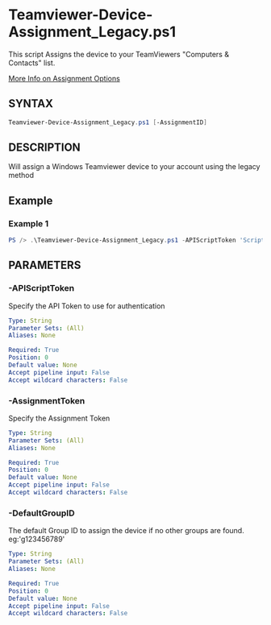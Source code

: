# Teamviewer-Device-Assignment_Legacy.ps1
This script Assigns the device to your TeamViewers "Computers & Contacts" list.

[More Info on Assignment Options](https://www.teamviewer.com/en-us/global/support/knowledge-base/teamviewer-classic/deployment/mass-deployment-on-windows-user-guide-legacy/assignment-options-5-6-legacy/)

## SYNTAX

```powershell
Teamviewer-Device-Assignment_Legacy.ps1 [-AssignmentID]
```

## DESCRIPTION

Will assign a Windows Teamviewer device to your account using the legacy method

## Example

### Example 1

```powershell
PS /> .\Teamviewer-Device-Assignment_Legacy.ps1 -APIScriptToken 'ScriptToken' -AssignmentToken 'AssignmentToken' -DefaultGroupID 'g123456789'
```

## PARAMETERS

### -APIScriptToken

Specify the API Token to use for authentication

```yaml
Type: String
Parameter Sets: (All)
Aliases: None

Required: True
Position: 0
Default value: None
Accept pipeline input: False
Accept wildcard characters: False
```

### -AssignmentToken

Specify the Assignment Token

```yaml
Type: String
Parameter Sets: (All)
Aliases: None

Required: True
Position: 0
Default value: None
Accept pipeline input: False
Accept wildcard characters: False
```

### -DefaultGroupID

The default Group ID to assign the device if no other groups are found. eg:'g123456789'

```yaml
Type: String
Parameter Sets: (All)
Aliases: None

Required: True
Position: 0
Default value: None
Accept pipeline input: False
Accept wildcard characters: False
```